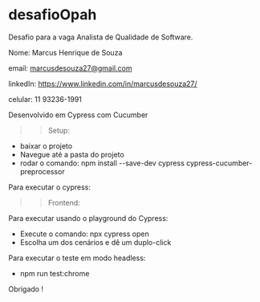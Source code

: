 # desafioOpah


Desafio para a vaga Analista de Qualidade de Software. 


Nome: Marcus Henrique de Souza

email: marcusdesouza27@gmail.com

linkedIn: https://www.linkedin.com/in/marcusdesouza27/

celular: 11 93236-1991

Desenvolvido em Cypress com Cucumber


>> Setup:

- baixar o projeto
- Navegue até a pasta do projeto
- rodar o comando: npm install --save-dev cypress cypress-cucumber-preprocessor

Para executar o cypress:

>> Frontend:

Para executar usando o playground do Cypress:
- Execute o comando: npx cypress open
- Escolha um dos cenários e dê um duplo-click

Para executar o teste em modo headless:
- npm run test:chrome


Obrigado !